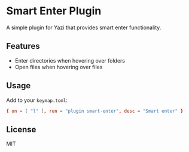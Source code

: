 # Smart Enter Plugin

A simple plugin for Yazi that provides smart enter functionality.

## Features

- Enter directories when hovering over folders
- Open files when hovering over files

## Usage

Add to your `keymap.toml`:

```toml
{ on = [ "l" ], run = "plugin smart-enter", desc = "Smart enter" }
```

## License

MIT
